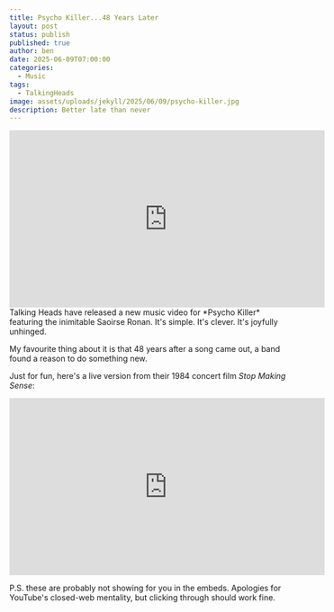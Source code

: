 ```yaml
---
title: Psycho Killer...48 Years Later
layout: post
status: publish
published: true
author: ben
date: 2025-06-09T07:00:00
categories:
  - Music
tags:
  - TalkingHeads
image: assets/uploads/jekyll/2025/06/09/psycho-killer.jpg
description: Better late than never
---
```

<iframe width="560" height="315" src="https://www.youtube-nocookie.com/embed/CJ54eImz88w?si=CdfdGpHRZCYukYZx" title="YouTube video player" frameborder="0" allow="accelerometer; autoplay; clipboard-write; encrypted-media; gyroscope; picture-in-picture; web-share" referrerpolicy="strict-origin-when-cross-origin" allowfullscreen></iframe>
Talking Heads have released a new music video for *Psycho Killer* featuring the inimitable Saoirse Ronan. It's simple. It's clever. It's joyfully unhinged. 

My favourite thing about it is that 48 years after a song came out, a band found a reason to do something new.

Just for fun, here's a live version from their 1984 concert film *Stop Making Sense*:

<iframe width="560" height="315" src="https://www.youtube.com/embed/6Q75BUg1epU?si=d-WB4fAiBQ7xNEJ5" title="YouTube video player" frameborder="0" allow="accelerometer; autoplay; clipboard-write; encrypted-media; gyroscope; picture-in-picture; web-share" referrerpolicy="strict-origin-when-cross-origin" allowfullscreen></iframe>

P.S. these are probably not showing for you in the embeds. Apologies for YouTube's closed-web mentality, but clicking through should work fine.
